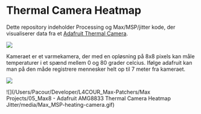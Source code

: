 # Thermal Camera Heatmap

Dette repository indeholder Processing og Max/MSP/jitter kode, der visualiserer data fra et [Adafruit Thermal Camera](https://www.adafruit.com/product/3538). 

![](https://cdn-shop.adafruit.com/970x728/3538-01.jpg)

Kameraet er et varmekamera, der med en opløsning på 8x8 pixels kan måle temperaturer i et spænd mellem 0 og 80 grader celcius. Ifølge adafruit kan man på den måde registrere mennesker helt op til 7 meter fra kameraet.

![](Processing/thermalCameraDemo.gif)

![](/Users/Pacour/Developer/L4COUR_Max-Patchers/Max Projects/05_Max8 - Adafruit AMG8833 Thermal Camera Heatmap Jitter/media/Max_MSP-heating-camera.gif)